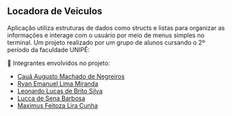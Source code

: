 ## Locadora de Veiculos

Aplicação utiliza estruturas de dados como structs e listas para organizar as informações e interage com o usuário por meio de menus simples no terminal. Um projeto realizado por um grupo de alunos cursando o 2º período da faculdade UNIPÊ:

📌 Integrantes envolvidos no projeto:

 - [Cauã Augusto Machado de Negreiros](https://github.com/cauaaugustow)
 - [Ryan Emanuel Lima Miranda](https://github.com/ryanlimaw)
 - [Leonardo Lucas de Brito Silva](https://github.com/leonardolucasbs)
 - [Lucca de Sena Barbosa](https://github.com/luccasena)
 - [Maximus Feitoza Lira Cunha](https://github.com/MaxFeitoza)
